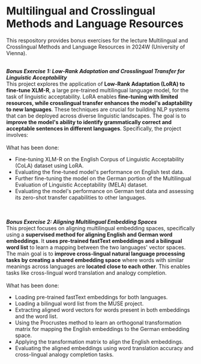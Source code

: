 # Multilingual and Crosslingual Methods and Language Resources

This respository provides bonus exercises for the lecture Multilingual and Crosslingual Methods and Language Resources in 2024W (University of Vienna). 
<br><br>

***Bonus Exercise 1: Low-Rank Adaptation and Crosslingual Transfer for Linguistic Acceptability***
<br>
This project explores the application of **Low-Rank Adaptation (LoRA) to fine-tune XLM-R**, a large pre-trained multilingual language model, for the task of linguistic acceptability. LoRA enables **fine-tuning with limited resources, while crosslingual transfer enhances the model's adaptability to new languages**. These techniques are crucial for building NLP systems that can be deployed across diverse linguistic landscapes. The goal is to **improve the model's ability to identify grammatically correct and acceptable sentences in different languages**. Specifically, the project involves:
<br><br>
What has been done:
<br>
- Fine-tuning XLM-R on the English Corpus of Linguistic Acceptability (CoLA) dataset using LoRA.
- Evaluating the fine-tuned model's performance on English test data.
- Further fine-tuning the model on the German portion of the Multilingual Evaluation of Linguistic Acceptability (MELA) dataset.
- Evaluating the model's performance on German test data and assessing its zero-shot transfer capabilities to other languages.
<br><br><br>


***Bonus Exercise 2: Aligning Multilingual Embedding Spaces***
<br>
This project focuses on aligning multilingual embedding spaces, specifically using a **supervised method for aligning English and German word embeddings**. It **uses pre-trained fastText embeddings and a bilingual word list** to learn a mapping between the two languages' vector spaces. The main goal is to **improve cross-lingual natural language processing tasks by creating a shared embedding space** where words with similar meanings across languages are **located close to each other**. This enables tasks like cross-lingual word translation and analogy completion.
<br><br>
What has been done:
<br>
- Loading pre-trained fastText embeddings for both languages.
- Loading a bilingual word list from the MUSE project.
- Extracting aligned word vectors for words present in both embeddings and the word list.
- Using the Procrustes method to learn an orthogonal transformation matrix for mapping the English embeddings to the German embedding space.
- Applying the transformation matrix to align the English embeddings.
- Evaluating the aligned embeddings using word translation accuracy and cross-lingual analogy completion tasks.
